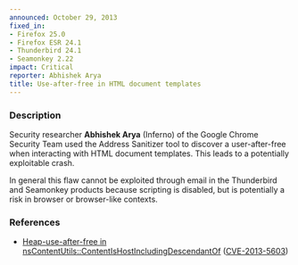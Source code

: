 ```yaml
---
announced: October 29, 2013
fixed_in:
- Firefox 25.0
- Firefox ESR 24.1
- Thunderbird 24.1
- Seamonkey 2.22
impact: Critical
reporter: Abhishek Arya
title: Use-after-free in HTML document templates
---
```


<h3>Description</h3>

<p>Security researcher <strong>Abhishek Arya</strong> (Inferno) of the Google
Chrome Security Team used the Address Sanitizer tool to discover a
user-after-free when interacting with HTML document templates. This leads to a
potentially exploitable crash.
</p>

<p class="note">In general this flaw cannot be exploited through email in the
Thunderbird and Seamonkey products because scripting is disabled, but is
potentially a risk in browser or browser-like contexts.</p>

<h3>References</h3>

<ul>
  <li><a href="https://bugzilla.mozilla.org/show_bug.cgi?id=916404">
       Heap-use-after-free in
nsContentUtils::ContentIsHostIncludingDescendantOf</a> (<a href="http://cve.mitre.org/cgi-bin/cvename.cgi?name=CVE-2013-5603" class="ex-ref">CVE-2013-5603</a>)</li>
</ul>



